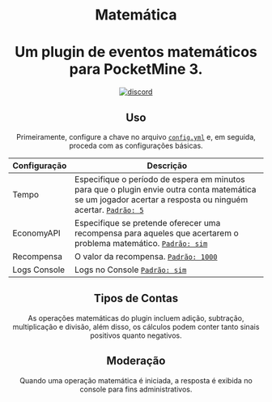 <h1 align="center">Matemática</h1>

<h1 align="center">Um plugin de eventos matemáticos para PocketMine 3.</h1>
    </a>
<div align="center">
	<a href="https://www.blazehosting.com.br/discord">
        <img src="https://img.shields.io/badge/Discord-7289DA?style=for-the-badge&logo=discord&logoColor=white" alt="discord">
    </a>

## Uso
Primeiramente, configure a chave no arquivo [`config.yml`](https://github.com/Raphael1S/Math-Event/blob/PMMP-3/Matem%C3%A1tica/src/resources/config.yml) e, em seguida, proceda com as configurações básicas.

| Configuração | Descrição |
| --- | --- |
| Tempo | Especifique o período de espera em minutos para que o plugin envie outra conta matemática se um jogador acertar a resposta ou ninguém acertar. [`Padrão: 5`](https://github.com/Raphael1S/Math-Event/blob/PMMP-3/Matem%C3%A1tica/src/resources/config.yml) |
| EconomyAPI | Especifique se pretende oferecer uma recompensa para aqueles que acertarem o problema matemático. [`Padrão: sim`](https://github.com/Raphael1S/Math-Event/blob/PMMP-3/Matem%C3%A1tica/src/resources/config.yml) |
| Recompensa | O valor da recompensa. [`Padrão: 1000`](https://github.com/Raphael1S/Math-Event/blob/PMMP-3/Matem%C3%A1tica/src/resources/config.yml) |
| Logs Console | Logs no Console [`Padrão: sim`](https://github.com/Raphael1S/Math-Event/blob/PMMP-3/Matem%C3%A1tica/src/resources/config.yml) |


## Tipos de Contas

As operações matemáticas do plugin incluem adição, subtração, multiplicação e divisão, além disso, os cálculos podem conter tanto sinais positivos quanto negativos.

## Moderação

Quando uma operação matemática é iniciada, a resposta é exibida no console para fins administrativos.
